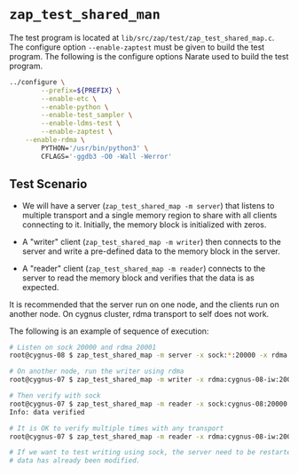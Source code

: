 `zap_test_shared_man`
=====================

The test program is located at `lib/src/zap/test/zap_test_shared_map.c`. The
configure option `--enable-zaptest` must be given to build the test program.
The following is the configure options Narate used to build the test program.

```sh
../configure \
        --prefix=${PREFIX} \
        --enable-etc \
        --enable-python \
        --enable-test_sampler \
        --enable-ldms-test \
        --enable-zaptest \
	--enable-rdma \
        PYTHON='/usr/bin/python3' \
        CFLAGS='-ggdb3 -O0 -Wall -Werror'
```

Test Scenario
-------------

- We will have a server (`zap_test_shared_map -m server`) that listens to
  multiple transport and a single memory region to share with all clients
  connecting to it.  Initially, the memory block is initialized with zeros.

- A "writer" client (`zap_test_shared_map -m writer`) then connects to the
  server and write a pre-defined data to the memory block in the server.

- A "reader" client (`zap_test_shared_map -m reader`) connects to the server to
  read the memory block and verifies that the data is as expected.


It is recommended that the server run on one node, and the clients run on
another node. On cygnus cluster, rdma transport to self does not work.

The following is an example of sequence of execution:

```sh
# Listen on sock 20000 and rdma 20001
root@cygnus-08 $ zap_test_shared_map -m server -x sock:*:20000 -x rdma:*:20001

# On another node, run the writer using rdma
root@cygnus-07 $ zap_test_shared_map -m writer -x rdma:cygnus-08-iw:20001

# Then verify with sock
root@cygnus-07 $ zap_test_shared_map -m reader -x sock:cygnus-08:20000
Info: data verified

# It is OK to verify multiple times with any transport
root@cygnus-07 $ zap_test_shared_map -m reader -x rdma:cygnus-08-iw:20001

# If we want to test writing using sock, the server need to be restarted as the
# data has already been modified.
```

